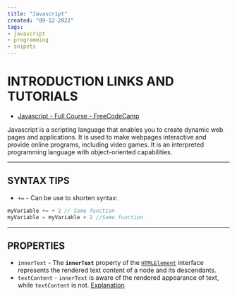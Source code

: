 ```yaml
---
title: "Javascript"
created: "09-12-2022"
tags:
- javascript
- programming
- snipets
---
```


# INTRODUCTION LINKS AND TUTORIALS
- [Javascript - Full Course - FreeCodeCamp](https://www.youtube.com/watch?v=jS4aFq5-91M&t=3700s)

Javascript is a scripting language that enables you to create dynamic web pages and applications. It is used to make webpages interactive and provide online programs, including video games. It is an interpreted programming language with object-oriented capabilities.

***

## SYNTAX TIPS
- `+=` - Can be use to shorten syntax:
```javascript
myVariable += + 2 // Same function
myVariable = myVariable + 2 //Same function
```

***
## PROPERTIES
- `innerText` - The **`innerText`** property of the [`HTMLElement`](https://developer.mozilla.org/en-US/docs/Web/API/HTMLElement) interface represents the rendered text content of a node and its descendants.
- `textContent` - `innerText` is aware of the rendered appearance of text, while `textContent` is not. [Explanation](https://developer.mozilla.org/en-US/docs/Web/API/Node/textContent#differences_from_innertext)








